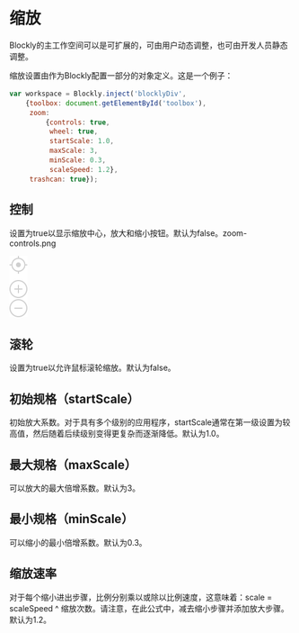 # 缩放

Blockly的主工作空间可以是可扩展的，可由用户动态调整，也可由开发人员静态调整。

缩放设置由作为Blockly配置一部分的对象定义。这是一个例子：

```js
var workspace = Blockly.inject('blocklyDiv',
    {toolbox: document.getElementById('toolbox'),
     zoom:
         {controls: true,
          wheel: true,
          startScale: 1.0,
          maxScale: 3,
          minScale: 0.3,
          scaleSpeed: 1.2},
     trashcan: true});
```

## 控制

设置为true以显示缩放中心，放大和缩小按钮。默认为false。zoom-controls.png

![zoom-controls](./zoom-controls.png)

## 滚轮

设置为true以允许鼠标滚轮缩放。默认为false。

## 初始规格（startScale）

初始放大系数。对于具有多个级别的应用程序，startScale通常在第一级设置为较高值，然后随着后续级别变得更复杂而逐渐降低。默认为1.0。

## 最大规格（maxScale）

可以放大的最大倍增系数。默认为3。

## 最小规格（minScale）

可以缩小的最小倍增系数。默认为0.3。

## 缩放速率

对于每个缩小进出步骤，比例分别乘以或除以比例速度，这意味着：scale = scaleSpeed ^ 缩放次数。请注意，在此公式中，减去缩小步骤并添加放大步骤。默认为1.2。